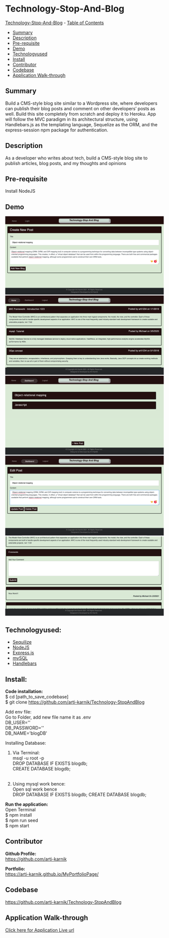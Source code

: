 # Technology-Stop-And-Blog

 [Technology-Stop-And-Blog](#Technology-Stop-And-Blog)
    - [Table of Contents](#table-of-contents)
  * [Summary](#summary)
  * [Description](#description)
  * [Pre-requisite](#pre-requisite)
  * [Demo](#demo)
  * [Technologyused](#technologyused-)
  * [Install](#install-)
  * [Contributor](#contributor)
  * [Codebase](#codebase)
  * [Application Walk-through](#Application-walk-through)


## Summary
 Build a CMS-style blog site similar to a Wordpress site, where developers can publish their blog posts and comment on other developers’ posts as well. Build this site completely from scratch and deploy it to Heroku. App will follow the MVC paradigm in its architectural structure, using Handlebars.js as the templating language, Sequelize as the ORM, and the express-session npm package for authentication.

## Description
As a developer who writes about tech, build a CMS-style blog site
to publish articles, blog posts, and my thoughts and opinions

## Pre-requisite
Install NodeJS 

## Demo
![](./public/images/myGif.gif?raw=true)
<img src="./public/images/SS1.png">
<img src="./public/images/SS2.png">
<img src="./public/images/SS3.png">
<img src="./public/images/SS4.png">

## Technologyused:
<ul>
    <li> 
    <a href="https://sequelize.org/" target="_blank">Sequilize  <a>
    <br>
    </li>
    <li> 
    <a href="https://nodejs.org/en/docs/" target="_blank">NodeJS <a>
    <li> 
    <a href="https://expressjs.com/en/guide/routing.html" target="_blank">Express.js<a>
    </li>
    <li> 
    <a href="https://dev.mysql.com/doc/" target="_blank">mySQL </a>
    </li>
     <li> 
    <a href="https://handlebarsjs.com/" target="_blank">Handlebars </a>
    </li>
</ul>

## Install:
<strong>Code installation:</strong> <br>
$ cd [path_to_save_codebase] <br>
$ git clone https://github.com/arti-karnik/Technology-StopAndBlog<br>

Add env file: <br>
Go to Folder, add new file name it as .env <br>
DB_USER='<your mysql username>' <br>
DB_PASSWORD='<your mysql password>' <br>
DB_NAME='blogDB' <br>

Installing Database: <br>
1. Via Terminal: <br>
msql -u root -p  <press enter> <br>
DROP DATABASE IF EXISTS blogdb; <press enter>  <br>
CREATE DATABASE blogdb; <br> <press enter> <br>

2. Using mysql work bence: <br>
Open sql work bence <br>
DROP DATABASE IF EXISTS blogdb;
CREATE DATABASE blogdb; <br>

<strong> Run the application: </strong> <br>
Open Terminal <br>
$ npm install <br>
$ npm run seed <br>
$ npm start <br>
 
## Contributor
<strong> Github Profile: </strong> <br>
https://github.com/arti-karnik

<strong> Portfolio: </strong> <br>
https://arti-karnik.github.io/MyPortfolioPage/

## Codebase
https://github.com/arti-karnik/Technology-StopAndBlog


## Application Walk-through
<a href="https://arcane-inlet-16342.herokuapp.com/" target="_blank"> Click here for Application Live url </a>



